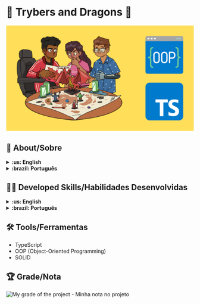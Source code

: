 # :game_die: Trybers and Dragons :dragon:

![cover](./cover.png)

## :page_with_curl: About/Sobre

<details>
  <summary markdown="span"><strong>:us: English</strong></summary><br />

TypeScriot, OOP (Object-Oriented Programming) and SOLID project developed by [Raphael Martins](https://www.linkedin.com/in/raphaelameidamartins/) at the end of Unit 26 ([Back-end Development Module](https://github.com/raphaelalmeidamartins/trybe_exercicios/tree/main/3_Desenvolvimento-Back-end)) of Trybe's Web Development course. I was approved with 100% of the mandatory and optional requirements met.

We had to create classes, interfaces and types for a _Dungeons and Dragons-style_ RPG game using OOP and SOLID principles
<br />
</details>

<details>
  <summary markdown="span"><strong>:brazil: Português</strong></summary><br />

Projeto de TypeScript, POO (Programação Orientada a Objetos) e SOLID desenvolvido por [Raphael Martins](https://www.linkedin.com/in/raphaelameidamartins/) ao final do Bloco 27 ([Módulo Desenvolvimento Back-end](https://github.com/raphaelalmeidamartins/trybe_exercicios/tree/main/3_Desenvolvimento-Back-end)) do curso de Desenvolvimento Web da Trybe. Fui aprovado com 100% dos requisitos obrigatórios e opcionais atingidos.

Tivemos que criar classes, interfaces e tipos para um jogo de RPG estilo _Dungeons and Dragons_ utilizando príncipos de POO e Solid.
<br />
</details>

## :man_technologist: Developed Skills/Habilidades Desenvolvidas

<details>
  <summary markdown="span"><strong>:us: English</strong></summary><br />

* Create classes and abstract classes and methods
* Define types and interfaces
* Use OOP concepts such as Abstraction, Encapsulation, Inheritance, Composition and Polymorfism
* Use SOLID principles, such as Single Responsability, Open/Closed, Dependency Inversion, Substitution (Liskov) and Interface Segregation
<br />
</details>

<details>
  <summary markdown="span"><strong>:brazil: Português</strong></summary><br />

* Criar classes e classes e métodos abstratas
* Definir types e interfaces
* Utilizar conceitos de POO como: Abstração, Encapsulamento, Herança, Composição e Polimorfismo
* Utilizar princípios de SOLID como: Responsabilidade Única, Aberto/Fechado, Inversão de dependência, Substituição de Liskov e Segragação de Interfaces
<br />
</details>

## :hammer_and_wrench: Tools/Ferramentas

* TypeScript
* OOP (Object-Oriented Programming)
* SOLID

## :trophy: Grade/Nota

![My grade of the project - Minha nota no projeto](./nota2.png)
